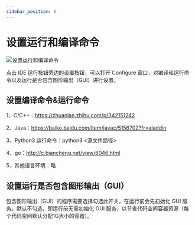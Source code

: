 ```yaml
---
sidebar_position: 6
---
```



# 设置运行和编译命令

![设置运行和编译命令](https://1024-staging-1258723534.cos.ap-guangzhou.myqcloud.com/doc_assets/editruncommand.png)

点击 IDE 运行按钮旁边的设置按钮，可以打开 Configure 窗口，对编译和运行命令以及运行是否包含图形输出（GUI）进行设置。

## 设置编译命令&运行命令

1、C/C++：https://zhuanlan.zhihu.com/p/342151242

2、Java：https://baike.baidu.com/item/javac/5156702?fr=aladdin

3、Python3 运行命令：python3 <源文件路径>

4、go：http://c.biancheng.net/view/6046.html

5、其他语言环境：略

## 设置运行是否包含图形输出（GUI）

包含图形输出（GUI）的程序需要选择勾选此开关，在运行前会先初始化 GUI 服务。默认不勾选，即运行前无需初始化 GUI 服务，以节省代码空间容器资源（每个代码空间默认分配1G大小的容器）。
